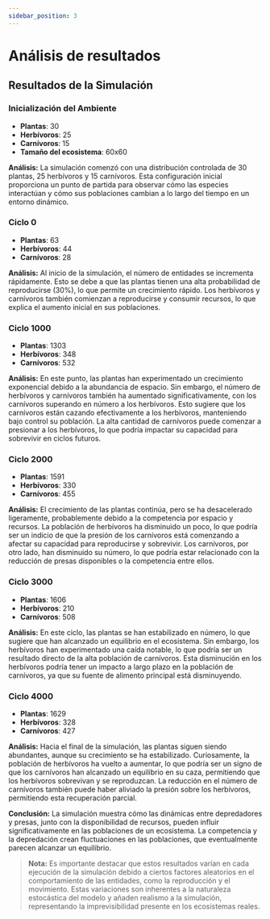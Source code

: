 ```yaml
---
sidebar_position: 3
---
```


# Análisis de resultados

## Resultados de la Simulación

### Inicialización del Ambiente
- **Plantas**: 30
- **Herbívoros**: 25
- **Carnívoros**: 15
- **Tamaño del ecosistema**: 60x60

**Análisis:** 
La simulación comenzó con una distribución controlada de 30 plantas, 25 herbívoros y 15 carnívoros. Esta configuración inicial proporciona un punto de partida para observar cómo las especies interactúan y cómo sus poblaciones cambian a lo largo del tiempo en un entorno dinámico.

### Ciclo 0
- **Plantas**: 63
- **Herbívoros**: 44
- **Carnívoros**: 28

**Análisis:** 
Al inicio de la simulación, el número de entidades se incrementa rápidamente. Esto se debe a que las plantas tienen una alta probabilidad de reproducirse (30%), lo que permite un crecimiento rápido. Los herbívoros y carnívoros también comienzan a reproducirse y consumir recursos, lo que explica el aumento inicial en sus poblaciones.

### Ciclo 1000
- **Plantas**: 1303
- **Herbívoros**: 348
- **Carnívoros**: 532

**Análisis:** 
En este punto, las plantas han experimentado un crecimiento exponencial debido a la abundancia de espacio. Sin embargo, el número de herbívoros y carnívoros también ha aumentado significativamente, con los carnívoros superando en número a los herbívoros. Esto sugiere que los carnívoros están cazando efectivamente a los herbívoros, manteniendo bajo control su población. La alta cantidad de carnívoros puede comenzar a presionar a los herbívoros, lo que podría impactar su capacidad para sobrevivir en ciclos futuros.

### Ciclo 2000
- **Plantas**: 1591
- **Herbívoros**: 330
- **Carnívoros**: 455

**Análisis:** 
El crecimiento de las plantas continúa, pero se ha desacelerado ligeramente, probablemente debido a la competencia por espacio y recursos. La población de herbívoros ha disminuido un poco, lo que podría ser un indicio de que la presión de los carnívoros está comenzando a afectar su capacidad para reproducirse y sobrevivir. Los carnívoros, por otro lado, han disminuido su número, lo que podría estar relacionado con la reducción de presas disponibles o la competencia entre ellos.

### Ciclo 3000
- **Plantas**: 1606
- **Herbívoros**: 210
- **Carnívoros**: 508

**Análisis:** 
En este ciclo, las plantas se han estabilizado en número, lo que sugiere que han alcanzado un equilibrio en el ecosistema. Sin embargo, los herbívoros han experimentado una caída notable, lo que podría ser un resultado directo de la alta población de carnívoros. Esta disminución en los herbívoros podría tener un impacto a largo plazo en la población de carnívoros, ya que su fuente de alimento principal está disminuyendo.

### Ciclo 4000
- **Plantas**: 1629
- **Herbívoros**: 328
- **Carnívoros**: 427

**Análisis:** 
Hacia el final de la simulación, las plantas siguen siendo abundantes, aunque su crecimiento se ha estabilizado. Curiosamente, la población de herbívoros ha vuelto a aumentar, lo que podría ser un signo de que los carnívoros han alcanzado un equilibrio en su caza, permitiendo que los herbívoros sobrevivan y se reproduzcan. La reducción en el número de carnívoros también puede haber aliviado la presión sobre los herbívoros, permitiendo esta recuperación parcial. 

**Conclusión:** 
La simulación muestra cómo las dinámicas entre depredadores y presas, junto con la disponibilidad de recursos, pueden influir significativamente en las poblaciones de un ecosistema. La competencia y la depredación crean fluctuaciones en las poblaciones, que eventualmente parecen alcanzar un equilibrio.


>**Nota:** Es importante destacar que estos resultados varían en cada ejecución de la simulación debido a ciertos factores aleatorios en el comportamiento de las entidades, como la reproducción y el movimiento. Estas variaciones son inherentes a la naturaleza estocástica del modelo y añaden realismo a la simulación, representando la imprevisibilidad presente en los ecosistemas reales.